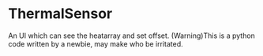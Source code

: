 # ThermalSensor
An UI which can see the heatarray and set offset. (Warning)This is a python code written by a newbie, may make who be irritated.

